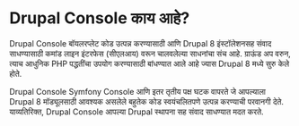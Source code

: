 # Drupal Console काय आहे?
Drupal Console बॉयलरप्लेट कोड उत्पन्न करण्यासाठी आणि Drupal 8 इंस्टॉलेशनसह संवाद साधण्यासाठी कमांड लाइन इंटरफेस (सीएलआय) वरून चालवलेल्या साधनांचा संच आहे. ग्राऊंड अप वरुन, त्याच आधुनिक PHP पद्धतींचा उपयोग करण्यासाठी बांधण्यात आले आहे ज्यास Drupal 8 मध्ये सुरु केले होते.

Drupal Console Symfony Console आणि इतर तृतीय पक्ष घटक वापरते जे आपल्याला Drupal 8 मॉड्यूलसाठी आवश्यक असलेले बहुतेक कोड स्वयंचलितपणे उत्पन्न करण्याची परवानगी देते. याव्यतिरिक्त, Drupal Console आपल्या Drupal स्थापना सह संवाद साधण्यात मदत करते.
